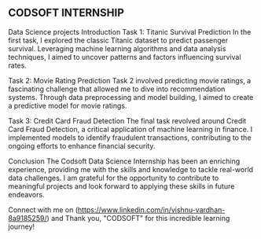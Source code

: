 ## CODSOFT INTERNSHIP ##
Data Science projects
Introduction
Task 1: Titanic Survival Prediction
In the first task, I explored the classic Titanic dataset to predict passenger survival. Leveraging machine learning algorithms and data analysis techniques, I aimed to uncover patterns and factors influencing survival rates.

Task 2: Movie Rating Prediction
Task 2 involved predicting movie ratings, a fascinating challenge that allowed me to dive into recommendation systems. Through data preprocessing and model building, I aimed to create a predictive model for movie ratings.

Task 3: Credit Card Fraud Detection
The final task revolved around Credit Card Fraud Detection, a critical application of machine learning in finance. I implemented models to identify fraudulent transactions, contributing to the ongoing efforts to enhance financial security.

Conclusion
The Codsoft Data Science Internship has been an enriching experience, providing me with the skills and knowledge to tackle real-world data challenges. I am grateful for the opportunity to contribute to meaningful projects and look forward to applying these skills in future endeavors.

Connect with me on (https://www.linkedin.com/in/vishnu-vardhan-8a9185259/) and Thank you, "CODSOFT" for this incredible learning journey!
